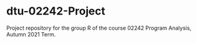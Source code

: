# dtu-02242-Project
Project repository for the group R of the course 02242 Program Analysis, Autumn 2021 Term.
